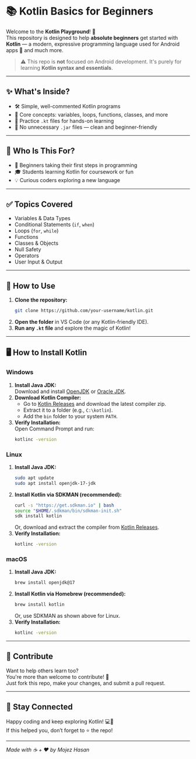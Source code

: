 # 📚 Kotlin Basics for Beginners

Welcome to the **Kotlin Playground**! 🎉  
This repository is designed to help **absolute beginners** get started with **Kotlin** — a modern, expressive programming language used for Android apps 🚀 and much more.

> ⚠️ This repo is **not** focused on Android development. It's purely for learning **Kotlin syntax and essentials**.

---

## ✨ What's Inside?

- 🛠️ Simple, well-commented Kotlin programs  
- 📌 Core concepts: variables, loops, functions, classes, and more  
- 🧠 Practice `.kt` files for hands-on learning  
- 🚫 No unnecessary `.jar` files — clean and beginner-friendly

---

## 🤔 Who Is This For?

- 🐣 Beginners taking their first steps in programming  
- 🎓 Students learning Kotlin for coursework or fun  
- 💡 Curious coders exploring a new language  

---

## ✅ Topics Covered

- Variables & Data Types  
- Conditional Statements (`if`, `when`)  
- Loops (`for`, `while`)  
- Functions  
- Classes & Objects  
- Null Safety  
- Operators  
- User Input & Output  

---

## 🚀 How to Use

1. **Clone the repository:**  
   ```sh
   git clone https://github.com/your-username/kotlin.git
   ```
2. **Open the folder** in VS Code (or any Kotlin-friendly IDE).
3. **Run any `.kt` file** and explore the magic of Kotlin!

---

## 🖥️ How to Install Kotlin

### Windows

1. **Install Java JDK:**  
   Download and install [OpenJDK](https://adoptium.net/) or [Oracle JDK](https://www.oracle.com/java/technologies/downloads/).
2. **Download Kotlin Compiler:**  
   - Go to [Kotlin Releases](https://github.com/JetBrains/kotlin/releases) and download the latest compiler zip.
   - Extract it to a folder (e.g., `C:\kotlin`).
   - Add the `bin` folder to your system `PATH`.
3. **Verify Installation:**  
   Open Command Prompt and run:
   ```sh
   kotlinc -version
   ```

### Linux

1. **Install Java JDK:**  
   ```sh
   sudo apt update
   sudo apt install openjdk-17-jdk
   ```
2. **Install Kotlin via SDKMAN (recommended):**  
   ```sh
   curl -s "https://get.sdkman.io" | bash
   source "$HOME/.sdkman/bin/sdkman-init.sh"
   sdk install kotlin
   ```
   Or, download and extract the compiler from [Kotlin Releases](https://github.com/JetBrains/kotlin/releases).
3. **Verify Installation:**  
   ```sh
   kotlinc -version
   ```

### macOS

1. **Install Java JDK:**  
   ```sh
   brew install openjdk@17
   ```
2. **Install Kotlin via Homebrew (recommended):**  
   ```sh
   brew install kotlin
   ```
   Or, use SDKMAN as shown above for Linux.
3. **Verify Installation:**  
   ```sh
   kotlinc -version
   ```

---

## 🤝 Contribute

Want to help others learn too?  
You're more than welcome to contribute! 🌟  
Just fork this repo, make your changes, and submit a pull request.

---

## 🌟 Stay Connected

Happy coding and keep exploring Kotlin! 💻💖  
If this helped you, don’t forget to ⭐ the repo!

---

_Made with ☕ + ❤️ by Mojez Hasan_
